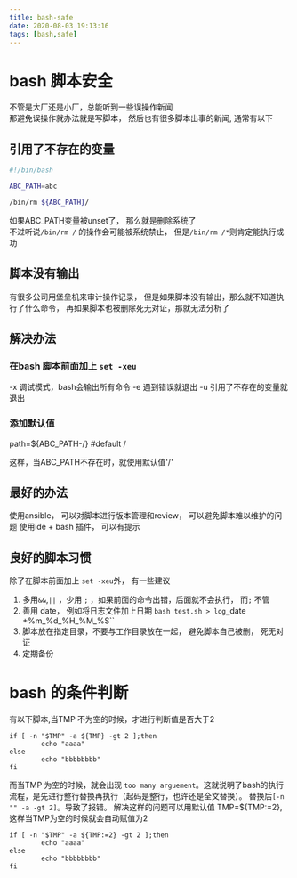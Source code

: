 ```yaml
---
title: bash-safe
date: 2020-08-03 19:13:16
tags: [bash,safe]
---
```


# bash 脚本安全

不管是大厂还是小厂，总能听到一些误操作新闻  
那避免误操作就办法就是写脚本， 然后也有很多脚本出事的新闻, 通常有以下


## 引用了不存在的变量


```sh
#!/bin/bash

ABC_PATH=abc

/bin/rm ${ABC_PATH}/

```

如果ABC_PATH变量被unset了， 那么就是删除系统了  
不过听说`/bin/rm /` 的操作会可能被系统禁止， 但是`/bin/rm /*`则肯定能执行成功


## 脚本没有输出

有很多公司用堡垒机来审计操作记录， 但是如果脚本没有输出，那么就不知道执行了什么命令， 再如果脚本也被删除死无对证，那就无法分析了

## 解决办法 

### 在bash 脚本前面加上   `set -xeu` 

-x 调试模式，bash会输出所有命令
-e 遇到错误就退出
-u 引用了不存在的变量就退出

### 添加默认值

path=${ABC_PATH-/} #default /

这样，当ABC_PATH不存在时，就使用默认值'/'


## 最好的办法

使用ansible， 可以对脚本进行版本管理和review， 可以避免脚本难以维护的问题
使用ide + bash 插件， 可以有提示

## 良好的脚本习惯 

除了在脚本前面加上 `set -xeu`外， 有一些建议 

1. 多用`&&`,`||` ，少用 `;` ，如果前面的命令出错，后面就不会执行， 而`;` 不管  
2. 善用 date， 例如将日志文件加上日期 `bash test.sh > log_`date +%m_%d_%H_%M_%S``  
3. 脚本放在指定目录，不要与工作目录放在一起， 避免脚本自己被删， 死无对证
4. 定期备份


# bash 的条件判断 

有以下脚本,当TMP 不为空的时候，才进行判断值是否大于2

```
if [ -n "$TMP" -a ${TMP} -gt 2 ];then
        echo "aaaa"
else
        echo "bbbbbbbb"
fi
``` 

而当TMP 为空的时候，就会出现 `too many arguement`。这就说明了bash的执行流程，是先进行整行替换再执行（起码是整行，也许还是全文替换）。
替换后`[-n "" -a -gt 2]`。导致了报错。
解决这样的问题可以用默认值 TMP=${TMP:=2}, 这样当TMP为空的时候就会自动赋值为2
```
if [ -n "$TMP" -a ${TMP:=2} -gt 2 ];then
        echo "aaaa"
else
        echo "bbbbbbbb"
fi
```
